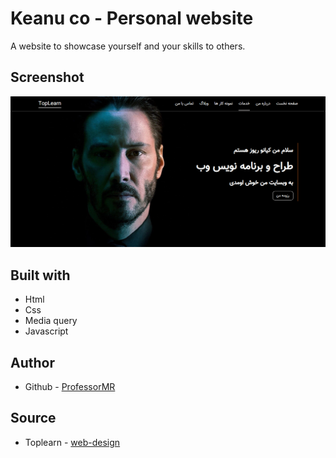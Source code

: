 # Keanu co - Personal website

A website to showcase yourself and your skills to others.

## Screenshot

![Design preview for the personal website](./images/desktop-preview.png)

## Built with

- Html
- Css
- Media query
- Javascript

## Author

- Github - [ProfessorMR](https://github.com/ProfessorMR)

## Source

- Toplearn - [web-design](https://toplearn.com/courses/web-design/%D8%B7%D8%B1%D8%A7%D8%AD%DB%8C-%D9%88%D8%A8-%D9%BE%DB%8C%D8%B4%D8%B1%D9%81%D8%AA%D9%87-plus-12-%D9%BE%D8%B1%D9%88%DA%98%D9%87-%D8%B9%D9%85%D9%84%DB%8C)
